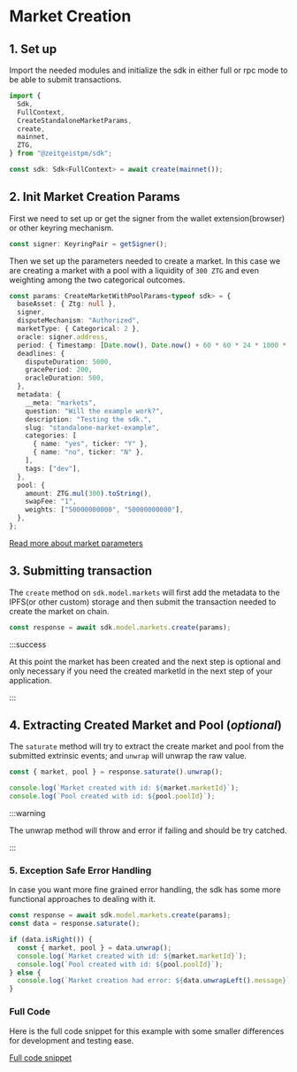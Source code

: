 # Market Creation

## 1. Set up

Import the needed modules and initialize the sdk in either full or rpc mode to
be able to submit transactions.

```ts
import {
  Sdk,
  FullContext,
  CreateStandaloneMarketParams,
  create,
  mainnet,
  ZTG,
} from "@zeitgeistpm/sdk";

const sdk: Sdk<FullContext> = await create(mainnet());
```

## 2. Init Market Creation Params

First we need to set up or get the signer from the wallet extension(browser) or
other keyring mechanism.

```ts
const signer: KeyringPair = getSigner();
```

Then we set up the parameters needed to create a market. In this case we are
creating a market with a pool with a liquidity of `300 ZTG` and even weighting
among the two categorical outcomes.

```ts
const params: CreateMarketWithPoolParams<typeof sdk> = {
  baseAsset: { Ztg: null },
  signer,
  disputeMechanism: "Authorized",
  marketType: { Categorical: 2 },
  oracle: signer.address,
  period: { Timestamp: [Date.now(), Date.now() + 60 * 60 * 24 * 1000 * 2] },
  deadlines: {
    disputeDuration: 5000,
    gracePeriod: 200,
    oracleDuration: 500,
  },
  metadata: {
    __meta: "markets",
    question: "Will the example work?",
    description: "Testing the sdk.",
    slug: "standalone-market-example",
    categories: [
      { name: "yes", ticker: "Y" },
      { name: "no", ticker: "N" },
    ],
    tags: ["dev"],
  },
  pool: {
    amount: ZTG.mul(300).toString(),
    swapFee: "1",
    weights: ["50000000000", "50000000000"],
  },
};
```

[Read more about market parameters](/docs/build/sdk/v2/create-market-parameters)

## 3. Submitting transaction

The `create` method on `sdk.model.markets` will first add the metadata to the
IPFS(or other custom) storage and then submit the transaction needed to create
the market on chain.

```ts
const response = await sdk.model.markets.create(params);
```

:::success

At this point the market has been created and the next step is optional and only
necessary if you need the created marketId in the next step of your application.

:::

## 4. Extracting Created Market and Pool (_optional_)

The `saturate` method will try to extract the create market and pool from the
submitted extrinsic events; and `unwrap` will unwrap the raw value.

```ts
const { market, pool } = response.saturate().unwrap();

console.log(`Market created with id: ${market.marketId}`);
console.log(`Pool created with id: ${pool.poolId}`);
```

:::warning

The unwrap method will throw and error if failing and should be try catched.

:::

### 5. Exception Safe Error Handling

In case you want more fine grained error handling, the sdk has some more
functional approaches to dealing with it.

```ts
const response = await sdk.model.markets.create(params);
const data = response.saturate();

if (data.isRight()) {
  const { market, pool } = data.unwrap();
  console.log(`Market created with id: ${market.marketId}`);
  console.log(`Pool created with id: ${pool.poolId}`);
} else {
  console.log(`Market creation had error: ${data.unwrapLeft().message}`);
}
```

### Full Code

Here is the full code snippet for this example with some smaller differences for
development and testing ease.

[Full code snippet](https://github.com/zeitgeistpm/sdk-next/blob/main/playground/examples/src/market-creation/market-with-pool.ts)
